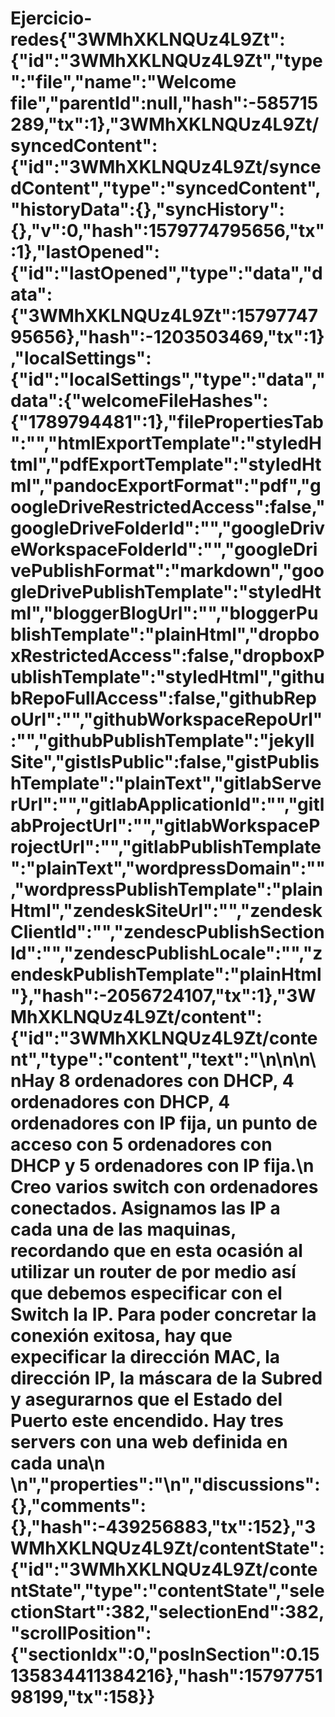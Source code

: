 # Ejercicio-redes{"3WMhXKLNQUz4L9Zt":{"id":"3WMhXKLNQUz4L9Zt","type":"file","name":"Welcome file","parentId":null,"hash":-585715289,"tx":1},"3WMhXKLNQUz4L9Zt/syncedContent":{"id":"3WMhXKLNQUz4L9Zt/syncedContent","type":"syncedContent","historyData":{},"syncHistory":{},"v":0,"hash":1579774795656,"tx":1},"lastOpened":{"id":"lastOpened","type":"data","data":{"3WMhXKLNQUz4L9Zt":1579774795656},"hash":-1203503469,"tx":1},"localSettings":{"id":"localSettings","type":"data","data":{"welcomeFileHashes":{"1789794481":1},"filePropertiesTab":"","htmlExportTemplate":"styledHtml","pdfExportTemplate":"styledHtml","pandocExportFormat":"pdf","googleDriveRestrictedAccess":false,"googleDriveFolderId":"","googleDriveWorkspaceFolderId":"","googleDrivePublishFormat":"markdown","googleDrivePublishTemplate":"styledHtml","bloggerBlogUrl":"","bloggerPublishTemplate":"plainHtml","dropboxRestrictedAccess":false,"dropboxPublishTemplate":"styledHtml","githubRepoFullAccess":false,"githubRepoUrl":"","githubWorkspaceRepoUrl":"","githubPublishTemplate":"jekyllSite","gistIsPublic":false,"gistPublishTemplate":"plainText","gitlabServerUrl":"","gitlabApplicationId":"","gitlabProjectUrl":"","gitlabWorkspaceProjectUrl":"","gitlabPublishTemplate":"plainText","wordpressDomain":"","wordpressPublishTemplate":"plainHtml","zendeskSiteUrl":"","zendeskClientId":"","zendescPublishSectionId":"","zendescPublishLocale":"","zendeskPublishTemplate":"plainHtml"},"hash":-2056724107,"tx":1},"3WMhXKLNQUz4L9Zt/content":{"id":"3WMhXKLNQUz4L9Zt/content","type":"content","text":"\n\n\n\nHay  8 ordenadores con DHCP, 4 ordenadores con DHCP, 4 ordenadores con IP fija, un punto de acceso con 5 ordenadores con DHCP y  5 ordenadores con IP fija.\n   Creo varios switch con ordenadores conectados. Asignamos las IP a cada una de las maquinas, recordando que en esta ocasión al utilizar un router de por medio así que debemos especificar con el Switch la IP.  Para poder concretar la conexión exitosa,  hay que expecificar la dirección MAC, la dirección IP, la máscara de la Subred y asegurarnos que el Estado del Puerto este encendido. Hay tres servers con una web definida en cada una\n   \n","properties":"\n","discussions":{},"comments":{},"hash":-439256883,"tx":152},"3WMhXKLNQUz4L9Zt/contentState":{"id":"3WMhXKLNQUz4L9Zt/contentState","type":"contentState","selectionStart":382,"selectionEnd":382,"scrollPosition":{"sectionIdx":0,"posInSection":0.15135834411384216},"hash":1579775198199,"tx":158}}
